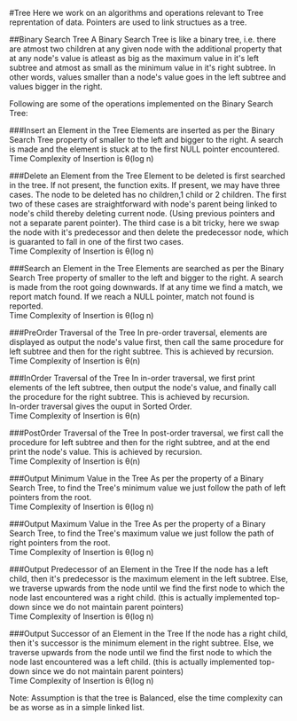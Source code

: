 #Tree
Here we work on an algorithms and operations relevant to Tree reprentation of data. Pointers are used to link structues as a tree.

##Binary Search Tree
A Binary Search Tree is like a binary tree, i.e. there are atmost two children at any given node with the additional property that at any node's value is atleast as big as the maximum value in it's left subtree and atmost as small as the minimum value in it's right subtree. In other words, values smaller than a node's value goes in the left subtree and values bigger in the right.<br>

Following are some of the operations implemented on the Binary Search Tree:

###Insert an Element in the Tree
Elements are inserted as per the Binary Search Tree property of smaller to the left and bigger to the right. A search is made and the element is stuck at to the first NULL pointer encountered.<br>
Time Complexity of Insertion is &theta;(log n)

###Delete an Element from the Tree
Element to be deleted is first searched in the tree. If not present, the function exits. If present, we may have three cases. The node to be deleted has no children,1 child or 2 children. The first two of these cases are straightforward with node's parent being linked to node's child thereby deleting current node. (Using previous pointers and not a separate parent pointer). The third case is a bit tricky, here we swap the node with it's predecessor and then delete the predecessor node, which is guaranted to fall in one of the first two cases.<br>
Time Complexity of Insertion is &theta;(log n)

###Search an Element in the Tree
Elements are searched as per the Binary Search Tree property of smaller to the left and bigger to the right. A search is made from the root going downwards. If at any time we find a match, we report match found. If we reach a NULL pointer, match not found is reported.<br>
Time Complexity of Insertion is &theta;(log n)

###PreOrder Traversal of the Tree
In pre-order traversal, elements are displayed as output the node's value first, then call the same procedure for left subtree and then for the right subtree. This is achieved by recursion.<br>
Time Complexity of Insertion is &theta;(n)

###InOrder Traversal of the Tree
In in-order traversal, we first print elements of the left subtree, then output the node's value, and finally call the procedure for the right subtree. This is achieved by recursion.<br>
In-order traversal gives the ouput in Sorted Order.<br>
Time Complexity of Insertion is &theta;(n)

###PostOrder Traversal of the Tree
In post-order traversal, we first call the procedure for left subtree and then for the right subtree, and at the end print the node's value. This is achieved by recursion.<br>
Time Complexity of Insertion is &theta;(n)

###Output Minimum Value in the Tree
As per the property of a Binary Search Tree, to find the Tree's minimum value we just follow the path of left pointers from the root.<br>
Time Complexity of Insertion is &theta;(log n)

###Output Maximum Value in the Tree
As per the property of a Binary Search Tree, to find the Tree's maximum value we just follow the path of right pointers from the root.<br>
Time Complexity of Insertion is &theta;(log n)

###Output Predecessor of an Element in the Tree
If the node has a left child, then it's predecessor is the maximum element in the left subtree. Else, we traverse upwards from the node until we find the first node to which the node last encountered was a right child. (this is actually implemented top-down since we do not maintain parent pointers)<br>
Time Complexity of Insertion is &theta;(log n)

###Output Successor of an Element in the Tree
If the node has a right child, then it's successor is the minimum element in the right subtree. Else, we traverse upwards from the node until we find the first node to which the node last encountered was a left child. (this is actually implemented top-down since we do not maintain parent pointers)<br>
Time Complexity of Insertion is &theta;(log n)

Note: Assumption is that the tree is Balanced, else the time complexity can be as worse as in a simple linked list.